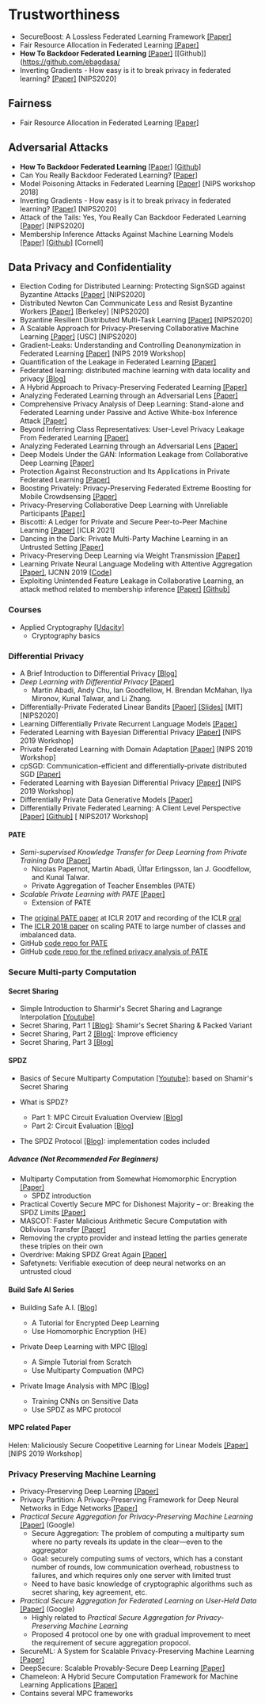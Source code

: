 # Trustworthiness

* SecureBoost: A Lossless Federated Learning Framework [[Paper]](https://arxiv.org/pdf/1901.0)
* Fair Resource Allocation in Federated Learning [[Paper]](https://arxiv.org/abs/1905.10497)
* **How To Backdoor Federated Learning** [[Paper]](https://arxiv.org/abs/1807.00459) [[Github]](https://github.com/ebagdasa/
* Inverting Gradients - How easy is it to break privacy in federated learning? [[Paper]](https://papers.nips.cc/paper/2020/file/c4ede56bbd98819ae6112b20ac6bf145-Paper.pdf) [NIPS2020]

## Fairness

* Fair Resource Allocation in Federated Learning [[Paper]](https://arxiv.org/abs/1905.10497)

## Adversarial Attacks

* **How To Backdoor Federated Learning** [[Paper]](https://arxiv.org/abs/1807.00459) [[Github]](https://github.com/ebagdasa/backdoor_federated_learning)
* Can You Really Backdoor Federated Learning? [[Paper]](https://arxiv.org/abs/1911.07963)
* Model Poisoning Attacks in Federated Learning [[Paper]](https://dais-ita.org/sites/default/files/main_secml_model_poison.pdf) [NIPS workshop 2018]
* Inverting Gradients - How easy is it to break privacy in federated learning? [[Paper]](https://papers.nips.cc/paper/2020/file/c4ede56bbd98819ae6112b20ac6bf145-Paper.pdf) [NIPS2020]
* Attack of the Tails: Yes, You Really Can Backdoor Federated Learning [[Paper]](https://papers.nips.cc/paper/2020/file/b8ffa41d4e492f0fad2f13e29e1762eb-Paper.pdf) [NIPS2020]
* Membership Inference Attacks Against Machine Learning Models [[Paper]](https://ieeexplore.ieee.org/abstract/document/7958568) [[Github]](https://github.com/csong27/membership-inference) [Cornell]

## Data Privacy and Confidentiality

* Election Coding for Distributed Learning: Protecting SignSGD against Byzantine Attacks [[Paper]](https://papers.nips.cc/paper/2020/file/a7f0d2b95c60161b3f3c82f764b1d1c9-Paper.pdf) [NIPS2020]
* Distributed Newton Can Communicate Less and Resist Byzantine Workers [[Paper]](https://arxiv.org/pdf/2006.08737.pdf) [Berkeley] [NIPS2020]
* Byzantine Resilient Distributed Multi-Task Learning [[Paper]](https://papers.nips.cc/paper/2020/file/d37eb50d868361ea729bb4147eb3c1d8-Paper.pdf) [NIPS2020]
* A Scalable Approach for Privacy-Preserving Collaborative Machine Learning [[Paper]](https://papers.nips.cc/paper/2020/file/5bf8aaef51c6e0d363cbe554acaf3f20-Paper.pdf) [USC] [NIPS2020]
* Gradient-Leaks: Understanding and Controlling Deanonymization in Federated Learning [[Paper]](https://arxiv.org/abs/1805.05838) [NIPS 2019 Workshop]
* Quantification of the Leakage in Federated Learning [[Paper]](https://arxiv.org/pdf/1910.05467.pdf)
* Federated learning: distributed machine learning with data locality and privacy [[Blog]](https://blog.fastforwardlabs.com/2018/11/14/federated-learning.html)
* A Hybrid Approach to Privacy-Preserving Federated Learning [[Paper]](https://arxiv.org/abs/1812.03224)
* Analyzing Federated Learning through an Adversarial Lens [[Paper]](https://arxiv.org/pdf/1811.12470)
* Comprehensive Privacy Analysis of Deep Learning: Stand-alone and Federated Learning under Passive and Active White-box Inference Attack [[Paper]](https://arxiv.org/abs/1812.00910)
* Beyond Inferring Class Representatives: User-Level Privacy Leakage From Federated Learning [[Paper]](https://arxiv.org/pdf/1812.00535)
* Analyzing Federated Learning through an Adversarial Lens [[Paper]](https://arxiv.org/abs/1811.12470)
* Deep Models Under the GAN: Information Leakage from Collaborative Deep Learning [[Paper]](https://arxiv.org/abs/1702.07464)
* Protection Against Reconstruction and Its Applications in Private Federated Learning [[Paper]](https://arxiv.org/pdf/1812.00984)
* Boosting Privately: Privacy-Preserving Federated Extreme Boosting for Mobile Crowdsensing [[Paper]](https://arxiv.org/abs/1907.10218)
* Privacy-Preserving Collaborative Deep Learning with Unreliable Participants [[Paper]](https://arxiv.org/abs/1812.10113)
* Biscotti: A Ledger for Private and Secure Peer-to-Peer Machine Learning [[Paper]](https://arxiv.org/pdf/1811.09904) [ICLR 2021]
* Dancing in the Dark: Private Multi-Party Machine Learning in an Untrusted Setting [[Paper]](https://arxiv.org/pdf/1811.09712)
* Privacy-Preserving Deep Learning via Weight Transmission [[Paper]](https://arxiv.org/abs/1809.03272)
* Learning Private Neural Language Modeling with Attentive Aggregation [[Paper]](https://arxiv.org/pdf/1812.07108), IJCNN 2019 [[Code](https://github.com/shaoxiongji/fed-att)]
* Exploiting Unintended Feature Leakage in Collaborative Learning, an attack method related to membership inference [[Paper]](https://arxiv.org/abs/1805.04049) [[Github]](https://github.com/csong27/property-inference-collaborative-ml)


### Courses

* Applied Cryptography [[Udacity]](https://www.udacity.com/course/applied-cryptography--cs387)
  * Cryptography basics

### Differential Privacy

* A Brief Introduction to Differential Privacy [[Blog]](https://medium.com/georgian-impact-blog/a-brief-introduction-to-differential-privacy-eacf8722283b)
* *Deep Learning with Differential Privacy* [[Paper]](http://doi.acm.org/10.1145/2976749.2978318)
  * Martin Abadi, Andy Chu, Ian Goodfellow, H. Brendan McMahan, Ilya Mironov, Kunal Talwar, and Li Zhang.
* Differentially-Private Federated Linear Bandits [[Paper]](http://web.mit.edu/dubeya/www/files/dp_linucb_20.pdf) [[Slides]](http://web.mit.edu/dubeya/www/files/slides/nips20_fed.pdf) [MIT] [NIPS2020]
* Learning Differentially Private Recurrent Language Models [[Paper]](https://arxiv.org/abs/1710.06963)
* Federated Learning with Bayesian Differential Privacy [[Paper]](https://arxiv.org/abs/1911.10071) [NIPS 2019 Workshop]
* Private Federated Learning with Domain Adaptation [[Paper]](https://arxiv.org/abs/1912.06733) [NIPS 2019 Workshop]
* cpSGD: Communication-efficient and differentially-private distributed SGD [[Paper]](https://arxiv.org/abs/1805.10559)
* Federated Learning with Bayesian Differential Privacy [[Paper]](https://arxiv.org/pdf/1911.10071.pdf) [NIPS 2019 Workshop]
* Differentially Private Data Generative Models [[Paper]](https://arxiv.org/pdf/1812.02274)
* Differentially Private Federated Learning: A Client Level Perspective [[Paper]](https://arxiv.org/abs/1712.07557) [[Github]](https://github.com/SAP/machine-learning-diff-private-federated-learning) [ NIPS2017 Workshop]

#### PATE

* *Semi-supervised Knowledge Transfer for Deep Learning from Private Training Data* [[Paper]](http://dblp.uni-trier.de/db/journals/corr/corr1610. )
  * Nicolas Papernot, Martín Abadi, Úlfar Erlingsson, Ian J. Goodfellow, and Kunal Talwar.
  * Private Aggregation of Teacher Ensembles (PATE)
* *Scalable Private Learning with PATE* [[Paper]](https://arxiv.org/abs/1802.08908)
  * Extension of PATE
- The [original PATE paper](https://arxiv.org/abs/1610.05755) at ICLR 2017 and recording of the ICLR [oral](https://www.youtube.com/watch?v=bDayquwDgjU)
- The [ICLR 2018 paper](https://arxiv.org/abs/1802.08908) on scaling PATE to large number of classes and imbalanced data.
- GitHub [code repo for PATE](https://github.com/tensorflow/models/tree/master/research/differential_privacy/multiple_teachers)
- GitHub [code repo for the refined privacy analysis of PATE](https://github.com/tensorflow/models/tree/master/research/differential_privacy/pate)



### Secure Multi-party Computation

#### Secret Sharing
* Simple Introduction to Sharmir's Secret Sharing and Lagrange Interpolation [[Youtube]](https://www.youtube.com/watch?v=kkMps3X_tEE)
* Secret Sharing, Part 1 [[Blog]](https://mortendahl.github.io/2017/06/04/secret-sharing-part1/): Shamir's Secret Sharing & Packed Variant
* Secret Sharing, Part 2 [[Blog]](https://mortendahl.github.io/2017/06/24/secret-sharing-part2/): Improve efficiency
* Secret Sharing, Part 3 [[Blog]](https://mortendahl.github.io/2017/08/13/secret-sharing-part3/)



#### SPDZ

* Basics of Secure Multiparty Computation [[Youtube]](https://www.youtube.com/watch?v=_mDlLKgiFDY): based on Shamir's Secret Sharing

* What is SPDZ?
  * Part 1: MPC Circuit Evaluation Overview [[Blog]](https://bristolcrypto.blogspot.com/2016/10/what-is-spdz-part-1-mpc-circuit.html)
  * Part 2: Circuit Evaluation [[Blog]](https://bristolcrypto.blogspot.com/2016/10/what-is-spdz-part-2-circuit-evaluation.html)

* The SPDZ Protocol [[Blog]](https://mortendahl.github.io/2017/09/03/the-spdz-protocol-part1/): implementation codes included



##### Advance (Not Recommended For Beginners)

* Multiparty Computation from Somewhat Homomorphic Encryption [[Paper]](https://eprint.iacr.org/2011/535)
  * SPDZ introduction
* Practical Covertly Secure MPC for Dishonest Majority – or: Breaking the SPDZ Limits [[Paper]](https://eprint.iacr.org/2012/642)
* MASCOT: Faster Malicious Arithmetic Secure Computation with Oblivious Transfer [[Paper]](https://eprint.iacr.org/2016/505)
* Removing the crypto provider and instead letting the parties generate these triples on their own
* Overdrive: Making SPDZ Great Again [[Paper]](https://eprint.iacr.org/2017/1230)
* Safetynets: Verifiable execution of deep neural networks on an untrusted cloud

#### Build Safe AI Series
* Building Safe A.I. [[Blog]](http://iamtrask.github.io/2017/03/17/safe-ai/)
  * A Tutorial for Encrypted Deep Learning
  * Use Homomorphic Encryption (HE)

* Private Deep Learning with MPC [[Blog]](https://mortendahl.github.io/2017/04/17/private-deep-learning-with-mpc/)
  * A Simple Tutorial from Scratch
  * Use Multiparty Compuation (MPC)

* Private Image Analysis with MPC [[Blog]](https://mortendahl.github.io/2017/09/19/private-image-analysis-with-mpc/)
  * Training CNNs on Sensitive Data
  * Use SPDZ as MPC protocol

#### MPC related Paper
Helen: Maliciously Secure Coopetitive Learning for Linear Models [[Paper]](https://arxiv.org/abs/1907.07212) [NIPS 2019 Workshop]



### Privacy Preserving Machine Learning

* Privacy-Preserving Deep Learning [[Paper]](https://www.comp.nus.edu.sg/~reza/files/Shokri-CCS2015.pdf)
* Privacy Partition: A Privacy-Preserving Framework for Deep Neural Networks in Edge Networks [[Paper]](http://mews.sv.cmu.edu/papers/archedge-18.pdf)
* *Practical Secure Aggregation for Privacy-Preserving Machine Learning* [[Paper]](https://eprint.iacr.org/2017/281.pdf) (Google)
  * Secure Aggregation: The problem of computing a multiparty sum where no party reveals its update in the clear—even to the aggregator
  * Goal: securely computing sums of vectors, which has a constant number of rounds, low communication overhead, robustness to failures, and which requires only one server with limited trust
  * Need to have basic knowledge of cryptographic algorithms such as secret sharing, key agreement, etc.
* *Practical Secure Aggregation for Federated Learning on User-Held Data* [[Paper]](https://arxiv.org/abs/1611.04482) (Google)
  * Highly related to *Practical Secure Aggregation for Privacy-Preserving Machine Learning*
  * Proposed 4 protocol one by one with gradual improvement to meet the requirement of secure aggregation propocol.
* SecureML: A System for Scalable Privacy-Preserving Machine Learning [[Paper]](https://eprint.iacr.org/2017/396.pdf)
* DeepSecure: Scalable Provably-Secure Deep Learning [[Paper]](https://arxiv.org/abs/1705.08963)
* Chameleon: A Hybrid Secure Computation Framework for Machine Learning Applications [[Paper]](https://arxiv.org/pdf/1801.03239.pdf)
* Contains several MPC frameworks